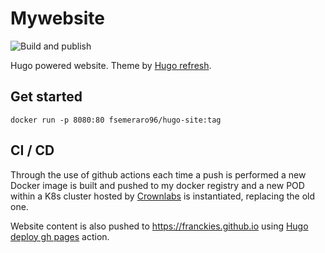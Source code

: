 # Mywebsite
![Build and publish](https://github.com/franckies/mywebsite/actions/workflows/build-and-publish.yml/badge.svg)

Hugo powered website. Theme by [Hugo refresh](https://github.com/PippoRJ/hugo-refresh/tree/2f61f41d97d7955e6de02b84565ec0e18f5fefe8).
## Get started
```
docker run -p 8080:80 fsemeraro96/hugo-site:tag
```
## CI / CD
Through the use of github actions each time a push is performed a new Docker image is built and pushed to my docker registry and a new POD within a K8s cluster hosted by [Crownlabs](https://crownlabs.polito.it/) is instantiated, replacing the old one.

Website content is also pushed to https://franckies.github.io using [Hugo deploy gh pages](https://github.com/benmatselby/hugo-deploy-gh-pages) action.
